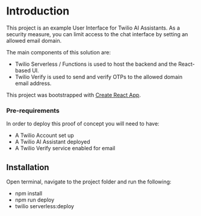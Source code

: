 # Introduction

This project is an example User Interface for Twilio AI Assistants. As a security measure, you can limit access to the chat interface by setting an allowed email domain. 

The main components of this solution are:
- Twilio Serverless / Functions is used to host the backend and the React-based UI.
- Twilio Verify is used to send and verify OTPs to the allowed domain email address.

This project was bootstrapped with [Create React App](https://github.com/facebook/create-react-app).

### Pre-requirements 

In order to deploy this proof of concept you will need to have:
- A Twilio Account set up
- A Twilio AI Assistant deployed
- A Twilio Verify service enabled for email

## Installation

Open terminal, navigate to the project folder and run the following:
 - npm install
 - npm run deploy
 - twilio serverless:deploy
